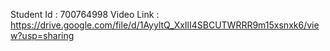 Student Id : 700764998
Video Link : https://drive.google.com/file/d/1AyyltQ_XxIlI4SBCUTWRRR9m15xsnxk6/view?usp=sharing

